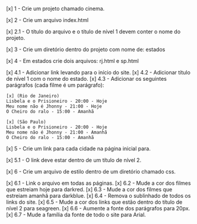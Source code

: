[x] 1 - Crie um projeto chamado cinema.

[x] 2 - Crie um arquivo index.html
 
 [x] 2.1 - O título do arquivo e o título de nível 1 devem conter o nome do projeto.

[x] 3 - Crie um diretório dentro do projeto com nome de: estados

[x] 4 - Em estados crie dois arquivos: rj.html e sp.html
  
  [x] 4.1 - Adicionar link levando para o início do site.
  [x] 4.2 - Adicionar título de nível 1 com o nome do estado.
  [x] 4.3 - Adicionar os seguintes parágrafos (cada filme é um parágrafo):

    [x] (Rio de Janeiro)
    Lisbela e o Prisioneiro - 20:00 - Hoje
    Meu nome não é Jhonny - 21:00 - Hoje
    O Cheiro do ralo - 15:00 - Amanhã

    [x] (São Paulo)
    Lisbela e o Prisioneiro - 20:00 - Hoje
    Meu nome não é Jhonny - 21:00 - Amanhã
    O Cheiro do ralo - 15:00 - Amanhã

[x] 5 - Crie um link para cada cidade na página inicial para.
 
 [x] 5.1 - O link deve estar dentro de um título de nível 2.

[x] 6 - Crie um arquivo de estilo dentro de um diretório chamado css.
  
  [x] 6.1 - Link o arquivo em todas as páginas.
  [x] 6.2 - Mude a cor dos filmes que estreiam hoje para darkred.
  [x] 6.3 - Mude a cor dos filmes que estreiam amanhã para darkblue.
  [x] 6.4 - Remova o sublinhado de todos os links do site.
  [x] 6.5 - Mude a cor dos links que estão dentro do título de nível 2 para seagreen.
  [x] 6.6 - Aumente a fonte dos parágrafos para 20px.
  [x] 6.7 - Mude a família da fonte de todo o site para Arial.
